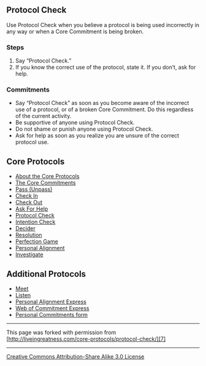 

## Protocol Check

Use Protocol Check when you believe a protocol is being used incorrectly in 
any way or when a Core Commitment is being broken.

### Steps

1. Say “Protocol Check.”
2. If you know the correct use of the protocol, state it. If you don’t, ask for help.

### Commitments

* Say “Protocol Check” as soon as you become aware of the incorrect use of a protocol, or of a broken Core Commitment. Do this regardless of the current activity.
* Be supportive of anyone using Protocol Check.
* Do not shame or punish anyone using Protocol Check.
* Ask for help as soon as you realize you are unsure of the correct protocol use.

## Core Protocols

* [About the Core Protocols][1]
* [The Core Commitments][2]
* [Pass (Unpass)][3]
* [Check In][4]
* [Check Out][5]
* [Ask For Help][6]
* [Protocol Check][7]
* [Intention Check][8]
* [Decider][9]
* [Resolution][10]
* [Perfection Game][11]
* [Personal Alignment][12]
* [Investigate][13]

## Additional Protocols

* [Meet][14]
* [Listen][15]
* [Personal Alignment Express][16]
* [Web of Commitment Express][17]
* [Personal Commitments form][18]

----

This page was forked with permission from [http://liveingreatness.com/core-protocols/protocol-check/][7]

----

[Creative Commons Attribution-Share Alike 3.0 License][19]

[1]: http://liveingreatness.com/core-protocols/
[2]: http://liveingreatness.com/core-protocols/the-core-commitments/
[3]: http://liveingreatness.com/core-protocols/pass-unpass/
[4]: http://liveingreatness.com/core-protocols/check-in/
[5]: http://liveingreatness.com/core-protocols/check-out/
[6]: http://liveingreatness.com/core-protocols/ask-for-help/
[7]: http://liveingreatness.com/core-protocols/protocol-check/
[8]: http://liveingreatness.com/core-protocols/intention-check/
[9]: http://liveingreatness.com/core-protocols/decider/
[10]: http://liveingreatness.com/core-protocols/resolution/
[11]: http://liveingreatness.com/core-protocols/perfection-game/
[12]: http://liveingreatness.com/core-protocols/personal-alignment/
[13]: http://liveingreatness.com/core-protocols/investigate/
[14]: http://liveingreatness.com/additional-protocols/meet/
[15]: http://liveingreatness.com/additional-protocols/listen/
[16]: http://liveingreatness.com/additional-protocols/personal-alignment-express/
[17]: http://liveingreatness.com/additional-protocols/web-of-commitment-express/
[18]: http://liveingreatness.com/additional-protocols/personal-commitments-form/
[19]: http://creativecommons.org/licenses/by-sa/3.0/us/